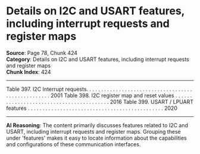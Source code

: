 # Details on I2C and USART features, including interrupt requests and register maps

**Source**: Page 78, Chunk 424  
**Category**: Details on I2C and USART features, including interrupt requests and register maps  
**Chunk Index**: 424

---

Table 397. I2C Interrupt requests. . . . . . . . . . . . . . . . . . . . . . . . . . . . . . . . . . . . . . . . . . . . . . . . . . . 2001
Table 398. I2C register map and reset values . . . . . . . . . . . . . . . . . . . . . . . . . . . . . . . . . . . . . . . . . 2016
Table 399. USART / LPUART features . . . . . . . . . . . . . . . . . . . . . . . . . . . . . . . . . . . . . . . . . . . . . . 2020

---

**AI Reasoning**: The content primarily discusses features related to I2C and USART, including interrupt requests and register maps. Grouping these under 'features' makes it easy to locate information about the capabilities and configurations of these communication interfaces.

